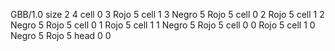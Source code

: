 <gs-board> GBB/1.0
size 2 4
cell 0 3 Rojo 5 
cell 1 3 Negro 5 Rojo 5 
cell 0 2 Rojo 5 
cell 1 2 Negro 5 Rojo 5 
cell 0 1 Rojo 5 
cell 1 1 Negro 5 Rojo 5 
cell 0 0 Rojo 5 
cell 1 0 Negro 5 Rojo 5 
head 0 0
 </gs-board>